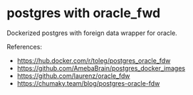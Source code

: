 # postgres with oracle_fwd

Dockerized postgres with foreign data wrapper for oracle.

References:
- https://hub.docker.com/r/toleg/postgres_oracle_fdw
- https://github.com/AmebaBrain/postgres_docker_images
- https://github.com/laurenz/oracle_fdw
- https://chumaky.team/blog/postgres-oracle-fdw
